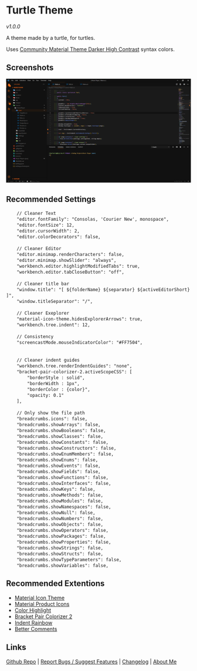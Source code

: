 # Turtle Theme

_v1.0.0_

A theme made by a turtle, for turtles.

Uses [Community Material Theme Darker High Contrast](https://marketplace.visualstudio.com/items?itemName=Equinusocio.vsc-community-material-theme) syntax colors.

## Screenshots

![C# code of a Music Player](https://github.com/CiberTurtle/Turtle-Theme/blob/master/images/screenshots/cs_music-player.png?raw=false)

## Recommended Settings

```jsonc
	// Cleaner Text
	"editor.fontFamily": "Consolas, 'Courier New', monospace",
	"editor.fontSize": 12,
	"editor.cursorWidth": 2,
	"editor.colorDecorators": false,

	// Cleaner Editor
	"editor.minimap.renderCharacters": false,
	"editor.minimap.showSlider": "always",
	"workbench.editor.highlightModifiedTabs": true,
	"workbench.editor.tabCloseButton": "off",

	// Cleaner title bar
	"window.title": "[ ${folderName} ${separator} ${activeEditorShort} ]",
	"window.titleSeparator": "/",

	// Cleaner Exeplorer
	"material-icon-theme.hidesExplorerArrows": true,
	"workbench.tree.indent": 12,

	// Consistency
	"screencastMode.mouseIndicatorColor": "#FF7504",


	// Cleaner indent guides
	"workbench.tree.renderIndentGuides": "none",
	"bracket-pair-colorizer-2.activeScopeCSS": [
		"borderStyle : solid",
		"borderWidth : 1px",
		"borderColor : {color}",
		"opacity: 0.1"
	],

	// Only show the file path
	"breadcrumbs.icons": false,
	"breadcrumbs.showArrays": false,
	"breadcrumbs.showBooleans": false,
	"breadcrumbs.showClasses": false,
	"breadcrumbs.showConstants": false,
	"breadcrumbs.showConstructors": false,
	"breadcrumbs.showEnumMembers": false,
	"breadcrumbs.showEnums": false,
	"breadcrumbs.showEvents": false,
	"breadcrumbs.showFields": false,
	"breadcrumbs.showFunctions": false,
	"breadcrumbs.showInterfaces": false,
	"breadcrumbs.showKeys": false,
	"breadcrumbs.showMethods": false,
	"breadcrumbs.showModules": false,
	"breadcrumbs.showNamespaces": false,
	"breadcrumbs.showNull": false,
	"breadcrumbs.showNumbers": false,
	"breadcrumbs.showObjects": false,
	"breadcrumbs.showOperators": false,
	"breadcrumbs.showPackages": false,
	"breadcrumbs.showProperties": false,
	"breadcrumbs.showStrings": false,
	"breadcrumbs.showStructs": false,
	"breadcrumbs.showTypeParameters": false,
	"breadcrumbs.showVariables": false,
```

## Recommended Extentions

- [Material Icon Theme](https://marketplace.visualstudio.com/items?itemName=PKief.material-icon-theme)
- [Material Product Icons](https://marketplace.visualstudio.com/items?itemName=PKief.material-product-icons)
- [Color Highlight](https://marketplace.visualstudio.com/items?itemName=naumovs.color-highlight)
- [Bracket Pair Colorizer 2](https://marketplace.visualstudio.com/items?itemName=CoenraadS.bracket-pair-colorizer-2)
- [Indent Rainbow](https://marketplace.visualstudio.com/items?itemName=oderwat.indent-rainbow)
- [Better Comments](https://marketplace.visualstudio.com/items?itemName=aaron-bond.better-comments)

## Links

[Github Repo](https://github.com/CiberTurtle/Turtle-Theme) | [Report Bugs / Suggest Features](https://github.com/CiberTurtle/Turtle-Theme/issues) | [Changelog](CHANGELOG.md) | [About Me](https://github.com/CiberTurtle)

